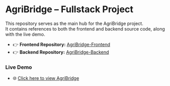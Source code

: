 # AgriBridge – Fullstack Project

This repository serves as the main hub for the AgriBridge project.  
It contains references to both the frontend and backend source code, along with the live demo.

- 👉 **Frontend Repository:** [AgriBridge-Frontend](https://github.com/Shreeram77/FarmBridge_backend)  
- 👉 **Backend Repository:** [AgriBridge-Backend](https://github.com/Shreeram77/FarmBridge_Backend)  

### Live Demo
- 🌐 [Click here to view AgriBridge](https://farm-bridge.vercel.app/)
